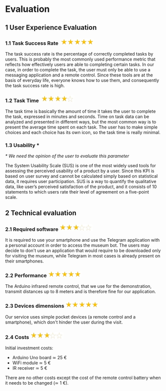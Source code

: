 # Evaluation

## 1 User Experience Evaluation

### 1.1 Task Success Rate ​ ![stars](/images/stars5.jpg)

The task success rate is the percentage of correctly completed tasks by users. This is probably the most commonly used performance metric that reflects how effectively users are able to completing certain tasks. In our case, in order to complete the task, the user must only be able to use a messaging application and a remote control. Since these tools are at the basis of everyday life, everyone knows how to use them, and consequently the task success rate is high.

### 1.2 Task Time ​ ![stars2](/images/stars4.jpg)


The task time is basically the amount of time it takes the user to complete the task, expressed in minutes and seconds. Time on task data can be analyzed and presented in different ways, but the most common way is to present the average time spent on each task. The user has to make simple choices and each choice has its own icon, so the task time is really minimal.

### 1.3 Usability *

_* We need the opinion of the user to evaluate this parameter_

The System Usability Scale (SUS) is one of the most widely used tools for assessing the perceived usability of a product by a user. Since this KPI is based on user survey and cannot be calculated simply based on statistical data, it requires user participation. SUS is a way to quantify the qualitative data, like user’s perceived satisfaction of the product, and it consists of 10 statements to which users rate their level of agreement on a five-point scale.

## 2 Technical evaluation

### 2.1 Required software ![stars3](/images/stars3.jpg)


It is required to use your smartphone and use the Telegram application with a personal account in order to access the museum bot. The users may decide to don't use an application that would require to be downloaded only for visiting the museum, while Telegram in most cases is already present on their smartphones.

### 2.2 Performance ![stars4](/images/stars5.jpg)


The Arduino infrared remote control, that we use for the demonstration, transmit distances up to 8 meters and is therefore fine for our application.

### 2.3 Devices dimensions ![stars5](/images/stars5.jpg)


Our service uses simple pocket devices (a remote control and a smartphone), which don't hinder the user during the visit.

### 2.4 Costs ![stars3](/images/stars3.jpg)
Initial investment costs:
- Arduino Uno board ≃ 25 €
- WiFi module ≃ 5 €
- IR receiver ≃ 5 €

There are no other costs except the cost of the remote control battery when it needs to be changed (≃ 1 €).
